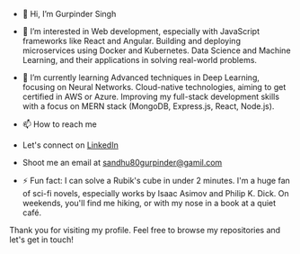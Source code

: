 - 👋 Hi, I’m Gurpinder Singh
- 👀 I’m interested in Web development, especially with JavaScript frameworks like React and Angular. Building and deploying microservices using Docker and Kubernetes. Data Science and Machine Learning, and their applications in solving real-world problems.
- 🌱 I’m currently learning Advanced techniques in Deep Learning, focusing on Neural Networks. Cloud-native technologies, aiming to get certified in AWS or Azure. Improving my full-stack development skills with a focus on MERN stack (MongoDB, Express.js, React, Node.js).
- 📫 How to reach me
 - Let's connect on [LinkedIn](www.linkedin.com/in/gurpinder-singh-9050aa19b)
 - Shoot me an email at sandhu80gurpinder@gamil.com

- ⚡ Fun fact:  I can solve a Rubik's cube in under 2 minutes. I'm a huge fan of sci-fi novels, especially works by Isaac Asimov and Philip K. Dick. On weekends, you'll find me hiking, or with my nose in a book at a quiet café.

Thank you for visiting my profile. Feel free to browse my repositories and let's get in touch!

<!---
GurpinderSingh96/GurpinderSingh96 is a ✨ special ✨ repository because its `README.md` (this file) appears on your GitHub profile.
You can click the Preview link to take a look at your changes.
--->
